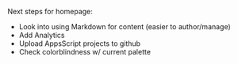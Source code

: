 Next steps for homepage: 

* Look into using Markdown for content (easier to author/manage)
* Add Analytics
* Upload AppsScript projects to github
* Check colorblindness w/ current palette